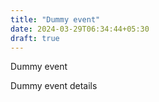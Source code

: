 ```yaml
---
title: "Dummy event"
date: 2024-03-29T06:34:44+05:30
draft: true
---
```


Dummy event

Dummy event details